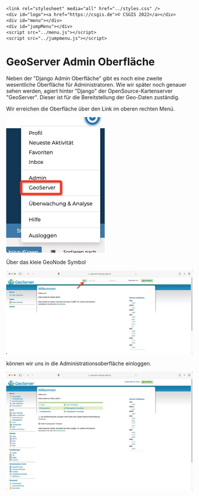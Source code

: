 <!-- the Menu -->
    <link rel="stylesheet" media="all" href="../styles.css" />
    <div id="logo"><a href="https://csgis.de">© CSGIS 2022</a></div>
    <div id="menu"></div>
    <div id="jumpMenu"></div>
    <script src="../menu.js"></script>
    <script src="../jumpmenu.js"></script>
<!-- the Menu -->


# GeoServer Admin Oberfläche

Neben der "Django Admin Oberfläche" gibt es noch eine zweite wesentliche Oberfläche für Administratoren.
Wie wir später noch genauer sehen werden, agiert hinter "Django" der OpenSource-Kartenserver "GeoServer". 
Dieser ist für die Bereitstellung der Geo-Daten zuständig.

Wir erreichen die Oberfläche über den Link im oberen rechten Menü.

![GeoServer Link](images/geoserver_link.jpeg)

Über das kleie GeoNode Symbol

![GeoNode Symbol](images/geoserver_login.jpeg)

können wir uns in die Administrationsoberfläche einloggen.

![GeoServer Admin Oberfläche](images/geoserver_gui.jpeg)